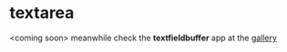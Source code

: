 # textarea

\<coming soon> meanwhile check the **textfieldbuffer** app at the [gallery](../gallery.md)
